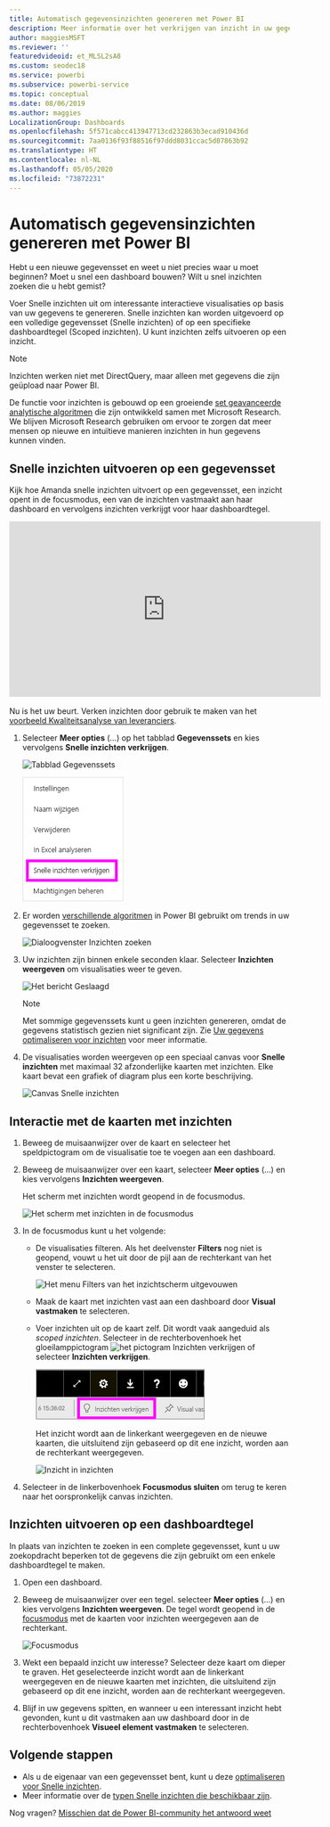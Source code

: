 ```yaml
---
title: Automatisch gegevensinzichten genereren met Power BI
description: Meer informatie over het verkrijgen van inzicht in uw gegevenssets en dashboardtegels.
author: maggiesMSFT
ms.reviewer: ''
featuredvideoid: et_MLSL2sA8
ms.custom: seodec18
ms.service: powerbi
ms.subservice: powerbi-service
ms.topic: conceptual
ms.date: 08/06/2019
ms.author: maggies
LocalizationGroup: Dashboards
ms.openlocfilehash: 5f571cabcc413947713cd232863b3ecad910436d
ms.sourcegitcommit: 7aa0136f93f88516f97ddd8031ccac5d07863b92
ms.translationtype: HT
ms.contentlocale: nl-NL
ms.lasthandoff: 05/05/2020
ms.locfileid: "73872231"
---
```

# <a name="generate-data-insights-automatically-with-power-bi"></a>Automatisch gegevensinzichten genereren met Power BI
Hebt u een nieuwe gegevensset en weet u niet precies waar u moet beginnen?  Moet u snel een dashboard bouwen?  Wilt u snel inzichten zoeken die u hebt gemist?

Voer Snelle inzichten uit om interessante interactieve visualisaties op basis van uw gegevens te genereren. Snelle inzichten kan worden uitgevoerd op een volledige gegevensset (Snelle inzichten) of op een specifieke dashboardtegel (Scoped inzichten). U kunt inzichten zelfs uitvoeren op een inzicht.

> [!NOTE]
> Inzichten werken niet met DirectQuery, maar alleen met gegevens die zijn geüpload naar Power BI.
> 

De functie voor inzichten is gebouwd op een groeiende [set geavanceerde analytische algoritmen](service-insight-types.md) die zijn ontwikkeld samen met Microsoft Research. We blijven Microsoft Research gebruiken om ervoor te zorgen dat meer mensen op nieuwe en intuïtieve manieren inzichten in hun gegevens kunnen vinden.

## <a name="run-quick-insights-on-a-dataset"></a>Snelle inzichten uitvoeren op een gegevensset
Kijk hoe Amanda snelle inzichten uitvoert op een gegevensset, een inzicht opent in de focusmodus, een van de inzichten vastmaakt aan haar dashboard en vervolgens inzichten verkrijgt voor haar dashboardtegel.

<iframe width="560" height="315" src="https://www.youtube.com/embed/et_MLSL2sA8" frameborder="0" allowfullscreen></iframe>


Nu is het uw beurt. Verken inzichten door gebruik te maken van het [voorbeeld Kwaliteitsanalyse van leveranciers](sample-supplier-quality.md).

1. Selecteer **Meer opties** (...) op het tabblad **Gegevenssets** en kies vervolgens **Snelle inzichten verkrijgen**.
   
    ![Tabblad Gegevenssets](media/service-insights/power-bi-ellipses.png)
   
    ![Beletseltekenmenu](media/service-insights/power-bi-tab.png)
2. Er worden [verschillende algoritmen](service-insight-types.md) in Power BI gebruikt om trends in uw gegevensset te zoeken.
   
    ![Dialoogvenster Inzichten zoeken](media/service-insights/pbi_autoinsightssearching.png)
3. Uw inzichten zijn binnen enkele seconden klaar.  Selecteer **Inzichten weergeven** om visualisaties weer te geven.
   
    ![Het bericht Geslaagd](media/service-insights/pbi_autoinsightsuccess.png)
   
    > [!NOTE]
    > Met sommige gegevenssets kunt u geen inzichten genereren, omdat de gegevens statistisch gezien niet significant zijn.  Zie [Uw gegevens optimaliseren voor inzichten](service-insights-optimize.md) voor meer informatie.
    > 
    
4. De visualisaties worden weergeven op een speciaal canvas voor **Snelle inzichten** met maximaal 32 afzonderlijke kaarten met inzichten. Elke kaart bevat een grafiek of diagram plus een korte beschrijving.
   
    ![Canvas Snelle inzichten](media/service-insights/power-bi-insights.png)

## <a name="interact-with-the-insight-cards"></a>Interactie met de kaarten met inzichten

1. Beweeg de muisaanwijzer over de kaart en selecteer het speldpictogram om de visualisatie toe te voegen aan een dashboard.

2. Beweeg de muisaanwijzer over een kaart, selecteer **Meer opties** (...) en kies vervolgens **Inzichten weergeven**. 

    Het scherm met inzichten wordt geopend in de focusmodus.
   
    ![Het scherm met inzichten in de focusmodus](media/service-insights/power-bi-insight-focus.png)
3. In de focusmodus kunt u het volgende:
   
   * De visualisaties filteren. Als het deelvenster **Filters** nog niet is geopend, vouwt u het uit door de pijl aan de rechterkant van het venster te selecteren.

       ![Het menu Filters van het inzichtscherm uitgevouwen](media/service-insights/power-bi-insights-filter-new.png)
   * Maak de kaart met inzichten vast aan een dashboard door **Visual vastmaken** te selecteren.
   * Voer inzichten uit op de kaart zelf. Dit wordt vaak aangeduid als *scoped inzichten*. Selecteer in de rechterbovenhoek het gloeilamppictogram ![het pictogram Inzichten verkrijgen](media/service-insights/power-bi-bulb-icon.png) of selecteer **Inzichten verkrijgen**.
     
       ![Het pictogram Inzichten verkrijgen](media/service-insights/pbi-autoinsights-tile.png)
     
     Het inzicht wordt aan de linkerkant weergegeven en de nieuwe kaarten, die uitsluitend zijn gebaseerd op dit ene inzicht, worden aan de rechterkant weergegeven.
     
       ![Inzicht in inzichten](media/service-insights/power-bi-insights-on-insights-new.png)
4. Selecteer in de linkerbovenhoek **Focusmodus sluiten** om terug te keren naar het oorspronkelijk canvas inzichten.

## <a name="run-insights-on-a-dashboard-tile"></a>Inzichten uitvoeren op een dashboardtegel
In plaats van inzichten te zoeken in een complete gegevensset, kunt u uw zoekopdracht beperken tot de gegevens die zijn gebruikt om een enkele dashboardtegel te maken. 

1. Open een dashboard.
2. Beweeg de muisaanwijzer over een tegel. selecteer **Meer opties** (...) en kies vervolgens **Inzichten weergeven**. De tegel wordt geopend in de [focusmodus](service-focus-mode.md) met de kaarten voor inzichten weergegeven aan de rechterkant.    
   
    ![Focusmodus](media/service-insights/pbi-insights-tile.png)    
3. Wekt een bepaald inzicht uw interesse? Selecteer deze kaart om dieper te graven. Het geselecteerde inzicht wordt aan de linkerkant weergegeven en de nieuwe kaarten met inzichten, die uitsluitend zijn gebaseerd op dit ene inzicht, worden aan de rechterkant weergegeven.    
4. Blijf in uw gegevens spitten, en wanneer u een interessant inzicht hebt gevonden, kunt u dit vastmaken aan uw dashboard door in de rechterbovenhoek **Visueel element vastmaken** te selecteren.

## <a name="next-steps"></a>Volgende stappen
- Als u de eigenaar van een gegevensset bent, kunt u deze [optimaliseren voor Snelle inzichten](service-insights-optimize.md).
- Meer informatie over de [typen Snelle inzichten die beschikbaar zijn](service-insight-types.md).

Nog vragen? [Misschien dat de Power BI-community het antwoord weet](https://community.powerbi.com/)

